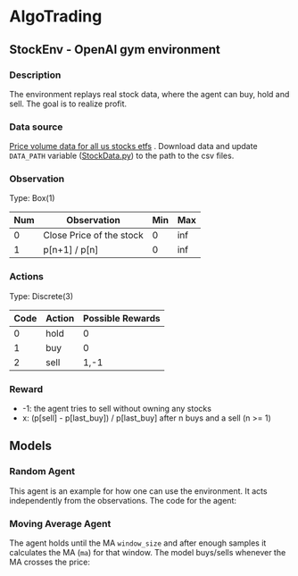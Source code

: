 # AlgoTrading
## StockEnv - OpenAI gym environment

### Description
The environment replays real stock data, where the agent can buy, hold and sell. The goal is to realize profit.

### Data source
[Price volume data for all us stocks etfs](https://www.kaggle.com/borismarjanovic/price-volume-data-for-all-us-stocks-etfs/data)
. Download data and update `DATA_PATH` variable ([StockData.py](../StockEnv)) to the path to the csv files.

### Observation
Type: Box(1)

Num | Observation | Min | Max
---|---|---|---
0 | Close Price of the stock | 0 | inf
1 | p[n+1] / p[n] | 0 | inf

### Actions
Type: Discrete(3)

Code | Action | Possible Rewards
---|---|---
0 | hold | 0
1 | buy  | 0
2 | sell | 1,-1

### Reward
+ -1: the agent tries to sell without owning any stocks
+ x: (p[sell] - p[last_buy]) / p[last_buy] after n buys and a sell (n >= 1)  

## Models
### Random Agent
This agent is an example for how one can use the environment. It acts independently from the observations. The code for the agent:
### Moving Average Agent
The agent holds until the MA `window_size` and after enough samples it calculates the MA (`ma`) for that window. The model buys/sells whenever the MA crosses the price:
